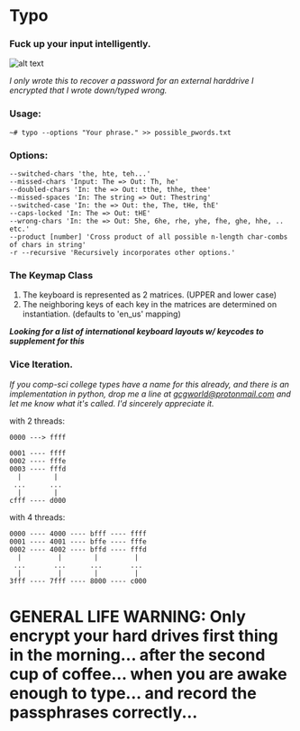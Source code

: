 # Typo

### Fuck up your input intelligently.

![alt text](https://raw.githubusercontent.com/gcgworld/typo/master/assets/img/typos_matrix.png)

*I only wrote this to recover a password for an
external harddrive I encrypted that I wrote down/typed wrong.*


### Usage:

```~# typo --options "Your phrase." >> possible_pwords.txt```


### Options:

```
--switched-chars 'the, hte, teh...'
--missed-chars 'Input: The => Out: Th, he'
--doubled-chars 'In: the => Out: tthe, thhe, thee'
--missed-spaces 'In: The string => Out: Thestring'
--switched-case 'In: the => Out: the, The, tHe, thE'
--caps-locked 'In: The => Out: tHE'
--wrong-chars 'In: the => Out: 5he, 6he, rhe, yhe, fhe, ghe, hhe, .. etc.'
--product [number] 'Cross product of all possible n-length char-combs of chars in string'
-r --recursive 'Recursively incorporates other options.'
```


### The Keymap Class

1) The keyboard is represented as 2 matrices. (UPPER and lower case)
2) The neighboring keys of each key in the matrices are determined on instantiation. (defaults to 'en_us' mapping)

***Looking for a list of international keyboard layouts w/ keycodes to supplement for this***


### Vice Iteration.

*If you comp-sci college types have a name for this already, and there is an implementation in python, drop me a line at [gcgworld@protonmail.com](mailto:gcgworld@protonmail.com) and let me know what it's called. I'd sincerely appreciate it.*

with 2 threads:

```
0000 ---> ffff

0001 ---- ffff
0002 ---- fffe
0003 ---- fffd
  |        |
 ...      ...
  |        |
cfff ---- d000
```

with 4 threads:

```
0000 ---- 4000 ---- bfff ---- ffff
0001 ---- 4001 ---- bffe ---- fffe
0002 ---- 4002 ---- bffd ---- fffd
  |         |        |         |
 ...       ...      ...       ...
  |         |        |         |
3fff ---- 7fff ---- 8000 ---- c000
```

# GENERAL LIFE WARNING: Only encrypt your hard drives first thing in the morning... after the second cup of coffee... when you are awake enough to type... and record the passphrases correctly...
